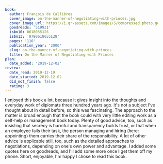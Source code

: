 ```yaml
---
book:
  author: François de Callières
  cover_image: on-the-manner-of-negotiating-with-princes.jpg
  cover_image_url: https://i.gr-assets.com/images/S/compressed.photo.goodreads.com/books/1175484205l/519931.jpg
  goodreads: '519931'
  isbn10: 0618055126
  isbn13: '9780618055128'
  pages: '110'
  publication_year: '2000'
  slug: on-the-manner-of-negotiating-with-princes
  title: On the Manner of Negotiating with Princes
plan:
  date_added: '2019-12-02'
review:
  date_read: 2019-12-19
  date_started: 2019-12-02
  did_not_finish: false
  rating: 3
---
```


I enjoyed this book a lot, because it gives insight into the thoughts and everyday work of diplomats three hundred years ago. It's not a subject I've thought about in detail before, so this was fascinating. The approach to the matter is broad enough that the book could with very little editing work as a self-help or management book today. Plenty of good advice, too, such as insisting that secrecy is harmful and transparency builds trust, or that when an employee fails their task, the person managing and hiring (here: appointing) them carries their share of the responsibility. A lot of other advice is applicable still, too, such as the detailed approaches to negotiations, depending on one's own power and advantage. I added some quotes here on goodreads, and I'll add some more once I get them off my phone. Short, enjoyable, I'm happy I chose to read this book.
